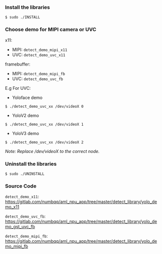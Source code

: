 ### Install the libraries

```
$ sudo ./INSTALL
```

### Choose demo for MIPI camera or UVC

x11:

* MIPI: `detect_demo_mipi_x11`
* UVC: `detect_demo_uvc_x11`

framebuffer:

* MIPI: `detect_demo_mipi_fb`
* UVC: `detect_demo_uvc_fb`


E.g For UVC:

* Yoloface demo

```
$ ./detect_demo_uvc_xx /dev/videoX 0
```

* YoloV2 demo

```
$ ./detect_demo_uvc_xx /dev/videoX 1
```

* YoloV3 demo

```
$ ./detect_demo_uvc_xx /dev/videoX 2
```

*Note: Replace /dev/videoX to the correct node.*

### Uninstall the libraries

```
$ sudo ./UNINSTALL
```

### Source Code

`detect_demo_x11`: https://gitlab.com/numbqq/aml_npu_app/tree/master/detect_library/yolo_demo_x11


`detect_demo_uvc_fb`: https://gitlab.com/numbqq/aml_npu_app/tree/master/detect_library/yolo_demo_gst_uvc_fb

`detect_demo_mipi_fb`: https://gitlab.com/numbqq/aml_npu_app/tree/master/detect_library/yolo_demo_mipi_fb
